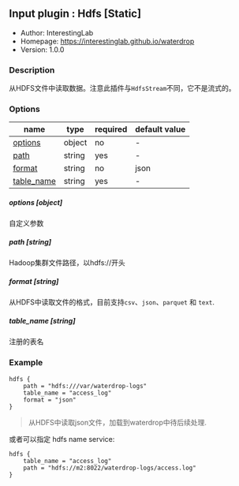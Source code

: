 ## Input plugin : Hdfs [Static]

* Author: InterestingLab
* Homepage: https://interestinglab.github.io/waterdrop
* Version: 1.0.0

### Description

从HDFS文件中读取数据。注意此插件与`HdfsStream`不同，它不是流式的。


### Options

| name | type | required | default value |
| --- | --- | --- | --- |
| [options](#options-object) | object | no | - |
| [path](#path-string) | string | yes | - |
| [format](#format-string) | string | no | json |
| [table_name](#table_name-string) | string | yes | - |

##### options [object]

自定义参数

##### path [string]

Hadoop集群文件路径，以hdfs://开头

##### format [string]

从HDFS中读取文件的格式，目前支持`csv`、`json`、`parquet` 和 `text`.

##### table_name [string]

注册的表名


### Example

```
hdfs {
    path = "hdfs:///var/waterdrop-logs"
    table_name = "access_log"
    format = "json"
}
```

> 从HDFS中读取json文件，加载到waterdrop中待后续处理.


或者可以指定 hdfs name service:

```
hdfs {
    table_name = "access_log"
    path = "hdfs://m2:8022/waterdrop-logs/access.log"
}
```
